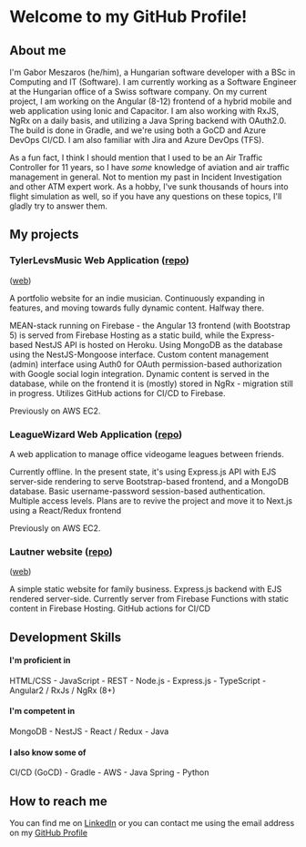 # Welcome to my GitHub Profile!

## About me

I'm Gabor Meszaros (he/him), a Hungarian software developer with a BSc in Computing and IT (Software). I am currently working as a Software Engineer at the Hungarian office of a  Swiss software company. On my current project, I am working on the Angular (8-12) frontend of a hybrid mobile and web application using Ionic and Capacitor. I am also working with RxJS, NgRx on a daily basis, and utilizing a Java Spring backend with OAuth2.0. The build is done in Gradle, and we're using both a GoCD and Azure DevOps CI/CD. I am also familiar with Jira and Azure DevOps (TFS).

As a fun fact, I think I should mention that I used to be an Air Traffic Controller for 11 years, so I have *some* knowledge of aviation and air traffic management in general. Not to mention my past in Incident Investigation and other ATM expert work. As a hobby, I've sunk thousands of hours into flight simulation as well, so if you have any questions on these topics, I'll gladly try to answer them.

## My projects

### TylerLevsMusic Web Application ([repo](https://github.com/MikeSierra88/tlm-web-app))
([web](https://tylerlevs.com))

A portfolio website for an indie musician. Continuously expanding in features, and moving towards fully dynamic content. Halfway there.

MEAN-stack running on Firebase - the Angular 13 frontend (with Bootstrap 5) is served from Firebase Hosting as a static build, while the Express-based NestJS API is hosted on Heroku. Using MongoDB as the database using the NestJS-Mongoose interface. Custom content management (admin) interface using Auth0 for OAuth permission-based authorization with Google social login integration. Dynamic content is served in the database, while on the frontend it is (mostly) stored in NgRx - migration still in progress. Utilizes GitHub actions for CI/CD to Firebase.

Previously on AWS EC2.

### LeagueWizard Web Application ([repo](https://github.com/MikeSierra88/leaguewizard))

A web application to manage office videogame leagues between friends.

Currently offline. In the present state, it's using Express.js API with EJS server-side rendering to serve Bootstrap-based frontend, and a MongoDB database. Basic username-password session-based authentication. Multiple access levels. Plans are to revive the project and move it to Next.js using a React/Redux frontend

Previously on AWS EC2.

### Lautner website ([repo](https://github.com/MikeSierra88/lautner))
([web](https://lautnerbt.info))

A simple static website for family business. Express.js backend with EJS rendered server-side. Currently server from Firebase Functions with static content in Firebase Hosting. GitHub actions for CI/CD

## Development Skills

#### I'm proficient in

HTML/CSS - JavaScript - REST - Node.js - Express.js - TypeScript - Angular2 / RxJs / NgRx (8+)

#### I'm competent in

MongoDB - NestJS - React / Redux - Java

#### I also know some of

CI/CD (GoCD) - Gradle - AWS - Java Spring - Python
   
## How to reach me

You can find me on [LinkedIn](https://www.linkedin.com/in/meszaros-g/) or you can contact me using the email address on my [GitHub Profile](https://github.com/MikeSierra88)
